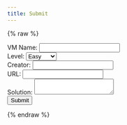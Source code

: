 ```yaml
---
title: Submit
---
```


{% raw %}
<form action="https://formspree.io/f/xbjewngg" method="POST">
  <label for="vmname">VM Name:</label>
  <input type="text" id="vmname" name="VM Name">
<br>
<label for="level">Level:</label>
<select id="level" name="Level">
<option value="Easy">Easy</option>
<option value="Medium">Medium</option>
<option value="Hard">Hard</option>
</select>
<br>
<label for="creator">Creator:</label>
<input type="text" id="creator" name="Creator">
<br>
<label for="url">URL:</label>
<input type="text" id="url" name="URL">
<br>
<label for="solution">Solution:</label>
  <textarea id="writeup" name="Solution"></textarea>
<br>
<button type="submit">Submit</button>
</form>
{% endraw %}
